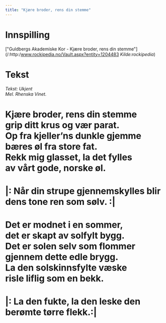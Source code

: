 ```yaml
---
title: "Kjære broder, rens din stemme"
---
```


# Innspilling

["Guldbergs Akademiske Kor - Kjære broder, rens din stemme"](/:http:/www.rockipedia.no/Vault.aspx?entity=1204483 _Kilde:rockipedia_)

# Tekst

_Tekst: Ukjent_  
_Mel. Rhenska Vinet._
 
Kjære broder, rens din stemme  
grip ditt krus og vær parat.  
Op fra kjeller’ns dunkle gjemme  
bæres øl fra store fat.  
Rekk mig glasset, la det fylles  
av vårt gode, norske øl.  
==
|: Når din strupe gjennemskylles
blir dens tone ren som sølv. :|
==
 
Det er modnet i en sommer,  
det er skapt av solfylt bygg.  
Det er solen selv som flommer  
gjennem dette edle brygg.  
La den solskinnsfylte væske  
risle liflig som en bekk.  
==
|: La den fukte, la den leske
den berømte tørre flekk.:|
==